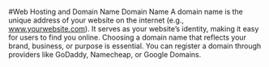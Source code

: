 #Web Hosting and Domain Name
Domain Name
A domain name is the unique address of your website on the internet (e.g., www.yourwebsite.com). It serves as your website’s identity, making it easy for users to find you online. Choosing a domain name that reflects your brand, business, or purpose is essential. You can register a domain through providers like GoDaddy, Namecheap, or Google Domains.
